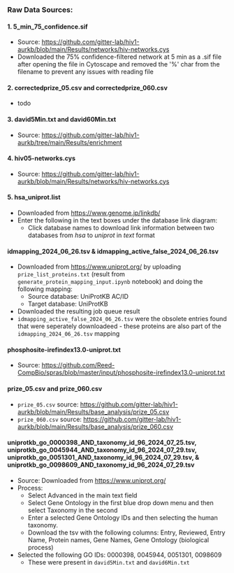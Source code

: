 ### Raw Data Sources:


#### 1. 5_min_75_confidence.sif
- Source: https://github.com/gitter-lab/hiv1-aurkb/blob/main/Results/networks/hiv-networks.cys
- Downloaded the 75% confidence-filtered network at 5 min as a .sif file after opening the file in Cytoscape and removed the '%' char from the filename to prevent any issues with reading file


#### 2. correctedprize_05.csv and correctedprize_060.csv
- todo


#### 3. david5Min.txt and david60Min.txt
- Source: https://github.com/gitter-lab/hiv1-aurkb/tree/main/Results/enrichment


#### 4. hiv05-networks.cys
- Source: https://github.com/gitter-lab/hiv1-aurkb/blob/main/Results/networks/hiv-networks.cys


#### 5. hsa_uniprot.list
- Downloaded from https://www.genome.jp/linkdb/ 
- Enter the following in the text boxes under the database link diagram:
    - Click database names to download link information between two databases from *hsa* to *uniprot* in *text* format 


#### idmapping_2024_06_26.tsv & idmapping_active_false_2024_06_26.tsv
- Downloaded from https://www.uniprot.org/ by uploading `prize_list_proteins.txt` (result from `generate_protein_mapping_input.ipynb` notebook) and doing the following mapping:
    - Source database: UniProtKB AC/ID
    - Target database: UniProtKB
- Downloaded the resulting job queue result
- `idmapping_active_false_2024_06_26.tsv` were the obsolete entries found that were seperately downloadeed - these proteins are also part of the `idmapping_2024_06_26.tsv` mapping


#### phosphosite-irefindex13.0-uniprot.txt
- Source: https://github.com/Reed-CompBio/spras/blob/master/input/phosphosite-irefindex13.0-uniprot.txt


#### prize_05.csv and prize_060.csv
- `prize_05.csv` source: https://github.com/gitter-lab/hiv1-aurkb/blob/main/Results/base_analysis/prize_05.csv
- `prize_060.csv` source: https://github.com/gitter-lab/hiv1-aurkb/blob/main/Results/base_analysis/prize_060.csv


#### uniprotkb_go_0000398_AND_taxonomy_id_96_2024_07_25.tsv, uniprotkb_go_0045944_AND_taxonomy_id_96_2024_07_29.tsv, uniprotkb_go_0051301_AND_taxonomy_id_96_2024_07_29.tsv, & uniprotkb_go_0098609_AND_taxonomy_id_96_2024_07_29.tsv
- Source: Downloaded from https://www.uniprot.org/ 
- Process:
    - Select Advanced in the main text field
    - Select Gene Ontology in the first blue drop down menu and then select Taxonomy in the second
    - Enter a selected Gene Ontology IDs and then selecting the human taxonomy.
    - Download the tsv with the following columns: Entry, Reviewed, Entry Name, Protein names, Gene Names, Gene Ontology (biological process)
- Selected the following GO IDs: 0000398, 0045944, 0051301, 0098609
    - These were present in `david5Min.txt` and `david6Min.txt`
